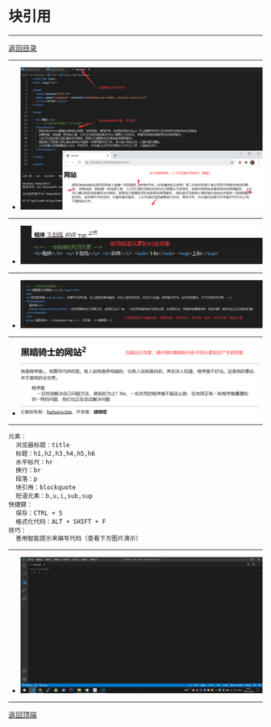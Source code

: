 # 块引用

---

[返回目录](/web/basic/README.md)

---

- ![step01](/web/course-images/img0027.png)

---

- ![step01](/web/course-images/img0028.png)

---

- ![step01](/web/course-images/img0029.png)

---

- ![step01](/web/course-images/img0030.png)

---

```txt
元素：
  浏览器标题：title
  标题：h1,h2,h3,h4,h5,h6
  水平标尺：hr
  换行：br
  段落：p
  块引用：blockquote
  短语元素：b,u,i,sub,sup
快捷键：
  保存：CTRL + S
  格式化代码：ALT + SHIFT + F
技巧：
  善用智能提示来编写代码（查看下方图片演示）
```

---

- ![step01](/web/course-images/gif0001.gif)

---
[返回顶端](#块引用)
